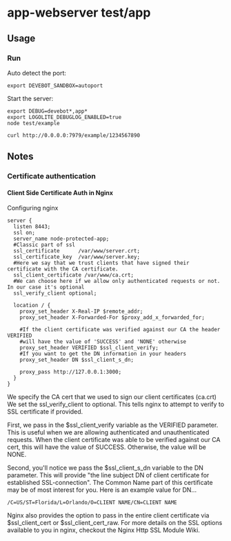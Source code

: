 # app-webserver test/app

## Usage

### Run

Auto detect the port:

```
export DEVEBOT_SANDBOX=autoport
```

Start the server:

```shell
export DEBUG=devebot*,app*
export LOGOLITE_DEBUGLOG_ENABLED=true
node test/example
```

```curl
curl http://0.0.0.0:7979/example/1234567890
```

## Notes

### Certificate authentication

#### Client Side Certificate Auth in Nginx

Configuring nginx

```
server {
  listen 8443;
  ssl on;
  server_name node-protected-app;
  #Classic part of ssl
  ssl_certificate      /var/www/server.crt;
  ssl_certificate_key  /var/www/server.key;
  #Here we say that we trust clients that have signed their certificate with the CA certificate.
  ssl_client_certificate /var/www/ca.crt;
  #We can choose here if we allow only authenticated requests or not. In our case it's optional
  ssl_verify_client optional;

  location / {
    proxy_set_header X-Real-IP $remote_addr;
    proxy_set_header X-Forwarded-For $proxy_add_x_forwarded_for;

    #If the client certificate was verified against our CA the header VERIFIED
    #will have the value of 'SUCCESS' and 'NONE' otherwise
    proxy_set_header VERIFIED $ssl_client_verify;
    #If you want to get the DN information in your headers
    proxy_set_header DN $ssl_client_s_dn;

    proxy_pass http://127.0.0.1:3000;
  }
}
```

We specify the CA cert that we used to sign our client certificates (ca.crt) We set the ssl_verify_client to optional. This tells nginx to attempt to verify to SSL certificate if provided.

First, we pass in the $ssl_client_verify variable as the VERIFIED parameter. This is useful when we are allowing authenticated and unauthenticated requests. When the client certificate was able to be verified against our CA cert, this will have the value of SUCCESS. Otherwise, the value will be NONE.

Second, you'll notice we pass the $ssl_client_s_dn variable to the DN parameter. This will provide "the line subject DN of client certificate for established SSL-connection". The Common Name part of this certificate may be of most interest for you. Here is an example value for DN...

```
/C=US/ST=Florida/L=Orlando/O=CLIENT NAME/CN=CLIENT NAME
```

Nginx also provides the option to pass in the entire client certificate via $ssl_client_cert or $ssl_client_cert_raw. For more details on the SSL options available to you in nginx, checkout the Nginx Http SSL Module Wiki.
